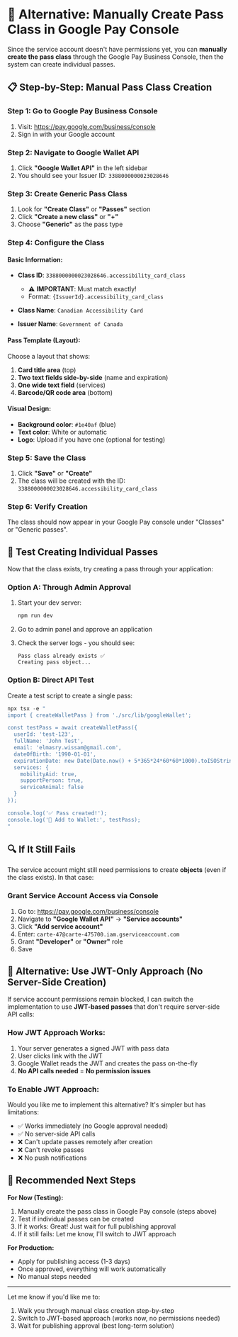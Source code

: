 # 🎯 Alternative: Manually Create Pass Class in Google Pay Console

Since the service account doesn't have permissions yet, you can **manually create the pass class** through the Google Pay Business Console, then the system can create individual passes.

## 📋 Step-by-Step: Manual Pass Class Creation

### Step 1: Go to Google Pay Business Console

1. Visit: https://pay.google.com/business/console
2. Sign in with your Google account

### Step 2: Navigate to Google Wallet API

1. Click **"Google Wallet API"** in the left sidebar
2. You should see your Issuer ID: `3388000000023028646`

### Step 3: Create Generic Pass Class

1. Look for **"Create Class"** or **"Passes"** section
2. Click **"Create a new class"** or **"+"**
3. Choose **"Generic"** as the pass type

### Step 4: Configure the Class

#### **Basic Information:**

- **Class ID**: `3388000000023028646.accessibility_card_class`
  - ⚠️ **IMPORTANT**: Must match exactly!
  - Format: `{IssuerId}.accessibility_card_class`

- **Class Name**: `Canadian Accessibility Card`

- **Issuer Name**: `Government of Canada`

#### **Pass Template (Layout):**

Choose a layout that shows:

1. **Card title area** (top)
2. **Two text fields side-by-side** (name and expiration)
3. **One wide text field** (services)
4. **Barcode/QR code area** (bottom)

#### **Visual Design:**

- **Background color**: `#1e40af` (blue)
- **Text color**: White or automatic
- **Logo**: Upload if you have one (optional for testing)

### Step 5: Save the Class

1. Click **"Save"** or **"Create"**
2. The class will be created with the ID: `3388000000023028646.accessibility_card_class`

### Step 6: Verify Creation

The class should now appear in your Google Pay console under "Classes" or "Generic passes".

## 🧪 Test Creating Individual Passes

Now that the class exists, try creating a pass through your application:

### Option A: Through Admin Approval

1. Start your dev server:

   ```powershell
   npm run dev
   ```

2. Go to admin panel and approve an application

3. Check the server logs - you should see:
   ```
   Pass class already exists ✅
   Creating pass object...
   ```

### Option B: Direct API Test

Create a test script to create a single pass:

```powershell
npx tsx -e "
import { createWalletPass } from './src/lib/googleWallet';

const testPass = await createWalletPass({
  userId: 'test-123',
  fullName: 'John Test',
  email: 'elmasry.wissam@gmail.com',
  dateOfBirth: '1990-01-01',
  expirationDate: new Date(Date.now() + 5*365*24*60*60*1000).toISOString(),
  services: {
    mobilityAid: true,
    supportPerson: true,
    serviceAnimal: false
  }
});

console.log('✅ Pass created!');
console.log('🔗 Add to Wallet:', testPass);
"
```

## 🔍 If It Still Fails

The service account might still need permissions to create **objects** (even if the class exists). In that case:

### Grant Service Account Access via Console

1. Go to: https://pay.google.com/business/console
2. Navigate to **"Google Wallet API"** → **"Service accounts"**
3. Click **"Add service account"**
4. Enter: `carte-47@carte-475700.iam.gserviceaccount.com`
5. Grant **"Developer"** or **"Owner"** role
6. Save

## 📱 Alternative: Use JWT-Only Approach (No Server-Side Creation)

If service account permissions remain blocked, I can switch the implementation to use **JWT-based passes** that don't require server-side API calls:

### How JWT Approach Works:

1. Your server generates a signed JWT with pass data
2. User clicks link with the JWT
3. Google Wallet reads the JWT and creates the pass on-the-fly
4. **No API calls needed** = **No permission issues**

### To Enable JWT Approach:

Would you like me to implement this alternative? It's simpler but has limitations:

- ✅ Works immediately (no Google approval needed)
- ✅ No server-side API calls
- ❌ Can't update passes remotely after creation
- ❌ Can't revoke passes
- ❌ No push notifications

## 🎯 Recommended Next Steps

**For Now (Testing):**

1. Manually create the pass class in Google Pay console (steps above)
2. Test if individual passes can be created
3. If it works: Great! Just wait for full publishing approval
4. If it still fails: Let me know, I'll switch to JWT approach

**For Production:**

- Apply for publishing access (1-3 days)
- Once approved, everything will work automatically
- No manual steps needed

---

Let me know if you'd like me to:

1. Walk you through manual class creation step-by-step
2. Switch to JWT-based approach (works now, no permissions needed)
3. Wait for publishing approval (best long-term solution)
